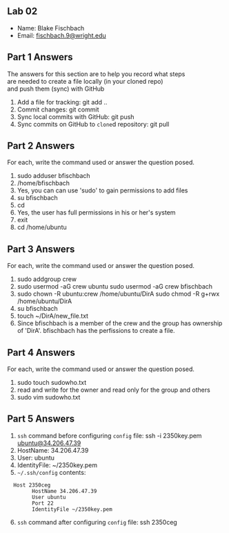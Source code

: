 ## Lab 02

- Name: Blake Fischbach
- Email: fischbach.9@wright.edu

## Part 1 Answers

The answers for this section are to help you record what steps  
are needed to create a file locally (in your cloned repo)  
and push them (sync) with GitHub

1. Add a file for tracking: git add ..
2. Commit changes: git commit
3. Sync local commits with GitHub: git push
4. Sync commits on GitHub to `clone`d repository: git pull

## Part 2 Answers

For each, write the command used or answer the question posed.

1. sudo adduser bfischbach
2. /home/bfischbach
3. Yes, you can can use 'sudo' to gain permissions to add files
4. su bfischbach
5. cd
6. Yes, the user has full permissions in his or her's system
7. exit
8. cd /home/ubuntu

## Part 3 Answers

For each, write the command used or answer the question posed.

1. sudo addgroup crew
2. sudo usermod -aG crew ubuntu
sudo usermod -aG crew bfischbach
3. sudo chown -R ubuntu:crew /home/ubuntu/DirA
sudo chmod -R g+rwx /home/ubuntu/DirA
4. su bfischbach
5. touch ~/DirA/new_file.txt
6. Since bfischbach is a member of the crew and the group has ownership of 'DirA'. bfischbach has the perfissions to create a file.

## Part 4 Answers

For each, write the command used or answer the question posed.

1. sudo touch sudowho.txt
2. read and write for the owner and read only for the group and others
3. sudo vim sudowho.txt

## Part 5 Answers

1. `ssh` command before configuring `config` file: ssh -i 2350key.pem ubuntu@34.206.47.39
2. HostName: 34.206.47.39
3. User: ubuntu
4. IdentityFile: ~/2350key.pem
5. `~/.ssh/config` contents:
 

```
  Host 2350ceg
        HostName 34.206.47.39
        User ubuntu
        Port 22
        IdentityFile ~/2350key.pem
```

6. `ssh` command after configuring `config` file: ssh 2350ceg
